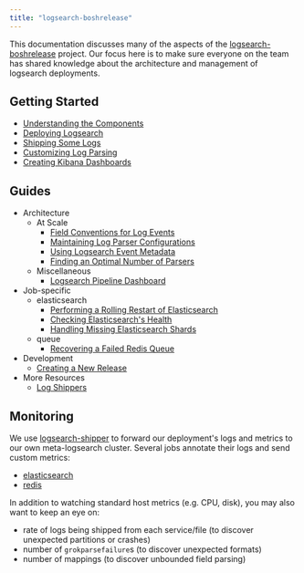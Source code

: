 ```yaml
---
title: "logsearch-boshrelease"
---
```


This documentation discusses many of the aspects of the [logsearch-boshrelease][1] project. Our focus here is to make
sure everyone on the team has shared knowledge about the architecture and management of logsearch deployments.


## Getting Started

 * [Understanding the Components](./getting-started/understanding-the-components.md)
 * [Deploying Logsearch](./getting-started/deploying-logsearch.md)
 * [Shipping Some Logs](./getting-started/shipping-some-logs.md)
 * [Customizing Log Parsing](./getting-started/customizing-log-parsing.md)
 * [Creating Kibana Dashboards](./getting-started/creating-kibana-dashboards.md)


## Guides

 * Architecture
    * At Scale
       * [Field Conventions for Log Events](./guides/field-conventions-for-log-events.md)
       * [Maintaining Log Parser Configurations](./guides/maintaining-log-parser-configurations.md)
       * [Using Logsearch Event Metadata](./guides/using-logsearch-event-metadata.md)
       * [Finding an Optimal Number of Parsers](./guides/finding-an-optimal-number-of-parsers.md)
    * Miscellaneous
       * [Logsearch Pipeline Dashboard](./dashboards/logsearch-pipeline.md)
 * Job-specific
    * elasticsearch
       * [Performing a Rolling Restart of Elasticsearch](./guides/performing-a-rolling-restart-of-elasticsearch.md)
       * [Checking Elasticsearch's Health](./guides/checking-elasticsearchs-health.md)
       * [Handling Missing Elasticsearch Shards](./guides/handling-missing-elasticsearch-shards.md)
    * queue
       * [Recovering a Failed Redis Queue](./guides/recovering-a-failed-redis-queue.md)
 * Development
    * [Creating a New Release](./guides/creating-a-new-release.md)
 * More Resources
    * [Log Shippers](./resources/log-shippers.md)


## Monitoring

We use [logsearch-shipper][2] to forward our deployment's logs and metrics to our own meta-logsearch cluster. Several
jobs annotate their logs and send custom metrics:

 * [elasticsearch](./logsearch-shipper/elasticsearch/)
 * [redis](./logsearch-shipper/redis/) 

In addition to watching standard host metrics (e.g. CPU, disk), you may also want to keep an eye on:

 * rate of logs being shipped from each service/file (to discover unexpected partitions or crashes)
 * number of `grokparsefailure`s (to discover unexpected formats)
 * number of mappings (to discover unbounded field parsing)


 [1]: https://github.com/logsearch/logsearch-boshrelease
 [2]: https://github.com/logsearch/logsearch-shipper-boshrelease

